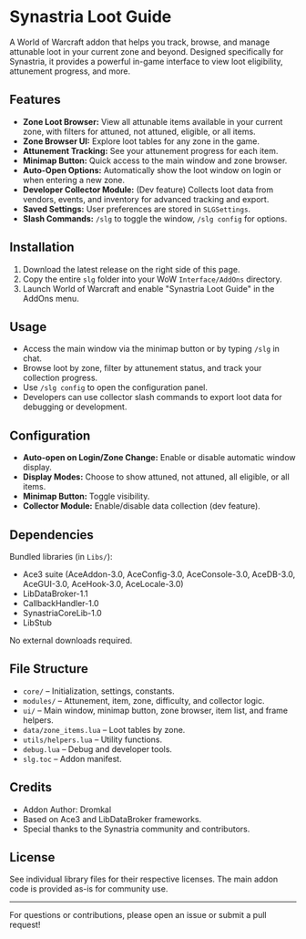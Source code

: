 # Synastria Loot Guide

A World of Warcraft addon that helps you track, browse, and manage attunable loot in your current zone and beyond. Designed specifically for Synastria, it provides a powerful in-game interface to view loot eligibility, attunement progress, and more.

## Features

- **Zone Loot Browser:** View all attunable items available in your current zone, with filters for attuned, not attuned, eligible, or all items.
- **Zone Browser UI:** Explore loot tables for any zone in the game.
- **Attunement Tracking:** See your attunement progress for each item.
- **Minimap Button:** Quick access to the main window and zone browser.
- **Auto-Open Options:** Automatically show the loot window on login or when entering a new zone.
- **Developer Collector Module:** (Dev feature) Collects loot data from vendors, events, and inventory for advanced tracking and export.
- **Saved Settings:** User preferences are stored in `SLGSettings`.
- **Slash Commands:** `/slg` to toggle the window, `/slg config` for options.

## Installation

1. Download the latest release on the right side of this page.
2. Copy the entire `slg` folder into your WoW `Interface/AddOns` directory.
3. Launch World of Warcraft and enable "Synastria Loot Guide" in the AddOns menu.

## Usage

- Access the main window via the minimap button or by typing `/slg` in chat.
- Browse loot by zone, filter by attunement status, and track your collection progress.
- Use `/slg config` to open the configuration panel.
- Developers can use collector slash commands to export loot data for debugging or development.

## Configuration

- **Auto-open on Login/Zone Change:** Enable or disable automatic window display.
- **Display Modes:** Choose to show attuned, not attuned, all eligible, or all items.
- **Minimap Button:** Toggle visibility.
- **Collector Module:** Enable/disable data collection (dev feature).

## Dependencies

Bundled libraries (in `Libs/`):
- Ace3 suite (AceAddon-3.0, AceConfig-3.0, AceConsole-3.0, AceDB-3.0, AceGUI-3.0, AceHook-3.0, AceLocale-3.0)
- LibDataBroker-1.1
- CallbackHandler-1.0
- SynastriaCoreLib-1.0
- LibStub

No external downloads required.

## File Structure

- `core/` – Initialization, settings, constants.
- `modules/` – Attunement, item, zone, difficulty, and collector logic.
- `ui/` – Main window, minimap button, zone browser, item list, and frame helpers.
- `data/zone_items.lua` – Loot tables by zone.
- `utils/helpers.lua` – Utility functions.
- `debug.lua` – Debug and developer tools.
- `slg.toc` – Addon manifest.

## Credits

- Addon Author: Dromkal
- Based on Ace3 and LibDataBroker frameworks.
- Special thanks to the Synastria community and contributors.

## License

See individual library files for their respective licenses. The main addon code is provided as-is for community use.

---

For questions or contributions, please open an issue or submit a pull request!
